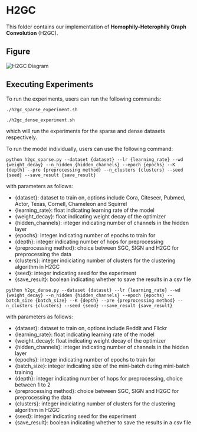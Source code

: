 # H2GC
This folder contains our implementation of **Homophily-Heterophily Graph Convolution** (H2GC).

## Figure
![H2GC Diagram](https://github.com/lyonely/HRP/assets/66782598/38d6c6c9-0571-48a3-80cc-27d0de75b10d)

## Executing Experiments

To run the experiments, users can run the following commands:
```
./h2gc_sparse_experiment.sh
```
```
./h2gc_dense_experiment.sh
```
which will run the experiments for the sparse and dense datasets respectively.

To run the model individually, users can use the following command:

```
python h2gc_sparse.py --dataset {dataset} --lr {learning_rate} --wd {weight_decay} --n_hidden {hidden_channels} --epoch {epochs} --K {depth} --pre {preprocessing method} --n_clusters {clusters} --seed {seed} --save_result {save_result}
```
with parameters as follows:
- {dataset}: dataset to train on, options include Cora, Citeseer, Pubmed, Actor, Texas, Cornell, Chameleon and Squirrel
- {learning_rate}: float indicating learning rate of the model
- {weight_decay}: float indicating weight decay of the optimizer
- {hidden_channels}: integer indicating number of channels in the hidden layer
- {epochs}: integer indicating number of epochs to train for
- {depth}: integer indicating number of hops for preprocessing
- {preprocessing method}: choice between SGC, SIGN and H2GC for preprocessing the data
- {clusters}: integer indiciating number of clusters for the clustering algorithm in H2GC
- {seed}: integer indicating seed for the experiment
- {save_result}: boolean indicating whether to save the results in a csv file

```
python h2gc_dense.py --dataset {dataset} --lr {learning_rate} --wd {weight_decay} --n_hidden {hidden_channels} --epoch {epochs} --batch_size {batch_size} --K {depth} --pre {preprocessing method} --n_clusters {clusters} --seed {seed} --save_result {save_result}
```
with parameters as follows:
- {dataset}: dataset to train on, options include Reddit and Flickr
- {learning_rate}: float indicating learning rate of the model
- {weight_decay}: float indicating weight decay of the optimizer
- {hidden_channels}: integer indicating number of channels in the hidden layer
- {epochs}: integer indicating number of epochs to train for
- {batch_size}: integer indicating size of the mini-batch during mini-batch training
- {depth}: integer indicating number of hops for preprocessing, choice between 1 to 2
- {preprocessing method}: choice between SGC, SIGN and H2GC for preprocessing the data
- {clusters}: integer indiciating number of clusters for the clustering algorithm in H2GC
- {seed}: integer indicating seed for the experiment
- {save_result}: boolean indicating whether to save the results in a csv file


